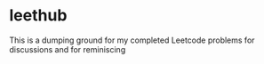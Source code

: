 # leethub
This is a dumping ground for my completed Leetcode problems for discussions and for reminiscing 
